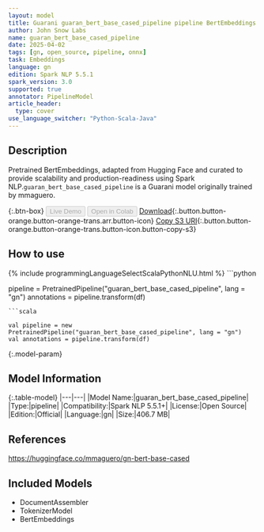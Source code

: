 ```yaml
---
layout: model
title: Guarani guaran_bert_base_cased_pipeline pipeline BertEmbeddings from mmaguero
author: John Snow Labs
name: guaran_bert_base_cased_pipeline
date: 2025-04-02
tags: [gn, open_source, pipeline, onnx]
task: Embeddings
language: gn
edition: Spark NLP 5.5.1
spark_version: 3.0
supported: true
annotator: PipelineModel
article_header:
  type: cover
use_language_switcher: "Python-Scala-Java"
---
```


## Description

Pretrained BertEmbeddings, adapted from Hugging Face and curated to provide scalability and production-readiness using Spark NLP.`guaran_bert_base_cased_pipeline` is a Guarani model originally trained by mmaguero.

{:.btn-box}
<button class="button button-orange" disabled>Live Demo</button>
<button class="button button-orange" disabled>Open in Colab</button>
[Download](https://s3.amazonaws.com/auxdata.johnsnowlabs.com/public/models/guaran_bert_base_cased_pipeline_gn_5.5.1_3.0_1743593480994.zip){:.button.button-orange.button-orange-trans.arr.button-icon}
[Copy S3 URI](s3://auxdata.johnsnowlabs.com/public/models/guaran_bert_base_cased_pipeline_gn_5.5.1_3.0_1743593480994.zip){:.button.button-orange.button-orange-trans.button-icon.button-copy-s3}

## How to use



<div class="tabs-box" markdown="1">
{% include programmingLanguageSelectScalaPythonNLU.html %}
```python

pipeline = PretrainedPipeline("guaran_bert_base_cased_pipeline", lang = "gn")
annotations =  pipeline.transform(df)   

```
```scala

val pipeline = new PretrainedPipeline("guaran_bert_base_cased_pipeline", lang = "gn")
val annotations = pipeline.transform(df)

```
</div>

{:.model-param}
## Model Information

{:.table-model}
|---|---|
|Model Name:|guaran_bert_base_cased_pipeline|
|Type:|pipeline|
|Compatibility:|Spark NLP 5.5.1+|
|License:|Open Source|
|Edition:|Official|
|Language:|gn|
|Size:|406.7 MB|

## References

https://huggingface.co/mmaguero/gn-bert-base-cased

## Included Models

- DocumentAssembler
- TokenizerModel
- BertEmbeddings